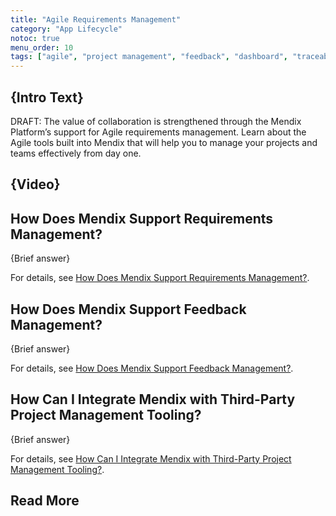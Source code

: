 ```yaml
---
title: "Agile Requirements Management"
category: "App Lifecycle"
notoc: true
menu_order: 10
tags: ["agile", "project management", "feedback", "dashboard", "traceability"]
---
```


## {Intro Text}

DRAFT: The value of collaboration is strengthened through the Mendix Platform’s support for Agile requirements management. Learn about the Agile tools built into Mendix that will help you to manage your projects and teams effectively from day one.

## {Video}

## How Does Mendix Support Requirements Management?

{Brief answer}

For details, see [How Does Mendix Support Requirements Management?](agile-overview#requirements-management).

## How Does Mendix Support Feedback Management?

{Brief answer}

For details, see [How Does Mendix Support Feedback Management?](agile-overview#feedback-management).

## How Can I Integrate Mendix with Third-Party Project Management Tooling?

{Brief answer}

For details, see [How Can I Integrate Mendix with Third-Party Project Management Tooling?](agile-overview#tooling).

## Read More





